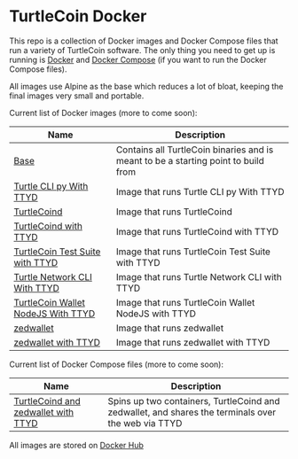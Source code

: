 # TurtleCoin Docker

This repo is a collection of Docker images and Docker Compose files that run a variety of TurtleCoin software. The only thing you need to get up is running is [Docker](https://docs.docker.com/install/#supported-platforms) and [Docker Compose](https://docs.docker.com/compose/install/) (if you want to run the Docker Compose files).

All images use Alpine as the base which reduces a lot of bloat, keeping the final images very small and portable.

Current list of Docker images (more to come soon):

| Name | Description |
| --- | --- |
| [Base](dockerfiles/base) | Contains all TurtleCoin binaries and is meant to be a starting point to build from |
| [Turtle CLI py With TTYD](dockerfiles/turtle-cli-py-ttyd) | Image that runs Turtle CLI py With TTYD |
| [TurtleCoind](dockerfiles/turtlecoind) | Image that runs TurtleCoind |
| [TurtleCoind with TTYD](dockerfiles/turtlecoind-ttyd) | Image that runs TurtleCoind with TTYD |
| [TurtleCoin Test Suite with TTYD](dockerfiles/turtlecoin-test-suite-ttyd) | Image that runs TurtleCoin Test Suite with TTYD |
| [Turtle Network CLI With TTYD ](dockerfiles/turtle-network-cli-ttyd) | Image that runs Turtle Network CLI with TTYD |
| [TurtleCoin Wallet NodeJS With TTYD ](dockerfiles/turtlecoin-wallet-nodejs-ttyd) | Image that runs TurtleCoin Wallet NodeJS with TTYD |
| [zedwallet](dockerfiles/zedwallet) | Image that runs zedwallet |
| [zedwallet with TTYD](dockerfiles/zedwallet-ttyd) | Image that runs zedwallet with TTYD |

Current list of Docker Compose files (more to come soon):

| Name | Description |
| --- | --- |
| [TurtleCoind and zedwallet with TTYD](docker-compose/turtlecoind-zedwallet-ttyd) | Spins up two containers, TurtleCoind and zedwallet, and shares the terminals over the web via TTYD |

All images are stored on [Docker Hub](https://cloud.docker.com/u/andrewnk/repository/docker/andrewnk/turtlecoin)